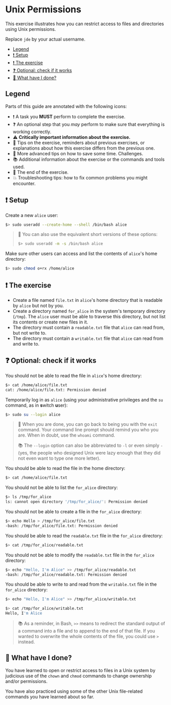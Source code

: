 # Unix Permissions

This exercise illustrates how you can restrict access to files and directories
using Unix permissions.

Replace `jde` by your actual username.

<!-- START doctoc generated TOC please keep comment here to allow auto update -->
<!-- DON'T EDIT THIS SECTION, INSTEAD RE-RUN doctoc TO UPDATE -->

- [Legend](#legend)
- [:exclamation: Setup](#exclamation-setup)
- [:exclamation: The exercise](#exclamation-the-exercise)
- [:question: Optional: check if it works](#question-check-if-it-works)
- [:checkered_flag: What have I done?](#checkered_flag-what-have-i-done)

<!-- END doctoc generated TOC please keep comment here to allow auto update -->

## Legend

Parts of this guide are annotated with the following icons:

- :exclamation: A task you **MUST** perform to complete the exercise.
- :question: An optional step that you _may_ perform to make sure that
  everything is working correctly.
- :warning: **Critically important information about the exercise.**
- :gem: Tips on the exercise, reminders about previous exercises, or
  explanations about how this exercise differs from the previous one.
- :space_invader: More advanced tips on how to save some time. Challenges.
- :books: Additional information about the exercise or the commands and tools
  used.
- :checkered_flag: The end of the exercise.
- :boom: Troubleshooting tips: how to fix common problems you might encounter.

## :exclamation: Setup

Create a new `alice` user:

```bash
$> sudo useradd --create-home --shell /bin/bash alice
```

> :gem: You can also use the equivalent short versions of these options:
>
> ```bash
> $> sudo useradd -m -s /bin/bash alice
> ```

Make sure other users can access and list the contents of `alice`'s home
directory:

```bash
$> sudo chmod o+rx /home/alice
```

## :exclamation: The exercise

- Create a file named `file.txt` in `alice`'s home directory that is readable by
  `alice` but not by you.
- Create a directory named `for_alice` in the system's temporary directory
  (`/tmp`). The `alice` user must be able to traverse this directory, but not
  list its contents or create new files in it.
- The directory must contain a `readable.txt` file that `alice` can read from,
  but not write to.
- The directory must contain a `writable.txt` file that `alice` can read from
  and write to.

## :question: Optional: check if it works

You should not be able to read the file in `alice`'s home directory:

```bash
$> cat /home/alice/file.txt
cat: /home/alice/file.txt: Permission denied
```

Temporarily log in as `alice` (using your administrative privileges and the `su`
command, as in **s**witch **u**ser):

```bash
$> sudo su --login alice
```

> :gem: When you are done, you can go back to being you with the `exit` command. Your
> command line prompt should remind you who you are. When in doubt, use the
> `whoami` command.
>
> :books: The `--login` option can also be abbreviated to `-l` or even simply
> `-` (yes, the people who designed Unix were lazy enough that they did not even
> want to type one more letter).

You should be able to read the file in the home directory:

```bash
$> cat /home/alice/file.txt
```

You should not be able to list the `for_alice` directory:

```bash
$> ls /tmp/for_alice
ls: cannot open directory '/tmp/for_alice/': Permission denied
```

You should not be able to create a file in the `for_alice` directory:

```bash
$> echo Hello > /tmp/for_alice/file.txt
-bash: /tmp/for_alice/file.txt: Permission denied
```

You should be able to read the `readable.txt` file in the `for_alice` directory:

```bash
$> cat /tmp/for_alice/readable.txt
```

You should not be able to modify the `readable.txt` file in the `for_alice` directory:

```bash
$> echo "Hello, I'm Alice" >> /tmp/for_alice/readable.txt
-bash: /tmp/for_alice/readable.txt: Permission denied
```

You should be able to write to and read from the `writable.txt` file in the
`for_alice` directory:

```bash
$> echo "Hello, I'm Alice" >> /tmp/for_alice/writable.txt

$> cat /tmp/for_alice/writable.txt
Hello, I'm Alice
```

> :books: As a reminder, in Bash, `>>` means to redirect the standard output of
> a command into a file and to append to the end of that file. If you wanted to
> overwrite the whole contents of the file, you could use `>` instead.

## :checkered_flag: What have I done?

You have learned to open or restrict access to files in a Unix system by
judicious use of the `chown` and `chmod` commands to change ownership and/or
permissions.

You have also practiced using some of the other Unix file-related commands you
have learned about so far.
